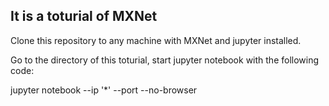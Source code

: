 ## It is a toturial of MXNet

Clone this repository to any machine with MXNet and jupyter installed.

Go to the directory of this toturial, start jupyter notebook with the following code:

  jupyter notebook --ip '*' --port <the port you want to use> --no-browser


